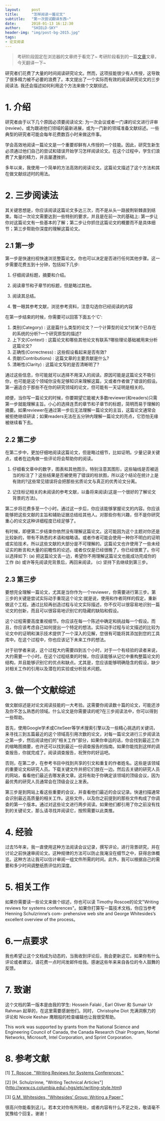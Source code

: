 ```yaml
---
layout:     post
title:      "怎样阅读一篇论文"
subtitle:   "第一次尝试翻译东西~"
date:       2018-01-13 16:12:30
author:     "SHIELD-SKY"
header-img: "img/post-bg-2015.jpg"
tags:
- 论文阅读
---
```



>考研阶段固定在浏览器的文章终于看完了~
考研阶段看到的一篇[文章](http://ccr.sigcomm.org/online/files/p83-keshavA.pdf)文章，今天翻译一下~

研究者们花费了大量的时间阅读研究论文。然而，这项技能很少有人传授，这导致了很多精力被不必要的浪费了。本文提出了一个实际而有效的阅读研究论文的三步阅读法. 我还会描述如何利用这个方法来做个文献综述。

# 1. 介绍

研究者由于以下几个原因必须要阅读论文: 为一次会议或者一门课的论文进行评审(review)，或为跟进他们领域的最新进展，或为一门新的领域准备文献综述。一些典型的研究者可能会每年花费数百小时来做这件事。

学会高效地阅读一篇论文是一个重要却鲜有人传授的一个技能。因此，研究生新生必须通过他们自己的尝试和错误开始学习怎样阅读论文。在这个过程中，学生们浪费了大量的精力，并且屡遭挫折。

多年以来，我使用一个简单的方法高效的阅读论文。这篇论文描述了这个方法和其在做文献综述时的用法。

# 2. 三步阅读法

其关键思想是，你应该阅读这篇论文多达三次，而不是从头一路披荆斩棘直到结束。每过一次论文需要达到一些特别的要求，并且是在前一次的基础上: 第一步让你对这篇论文有一些基本的了解；第二步让你抓住这篇论文的概要而不是具体细节；第三步帮助你深度的理解这篇论文。

## 2.1 第一步

第一步是快速扫视快速浏览整篇论文。你也可以决定是否进行任何其他步骤。这一步需要花费五到十分钟，包括如下几步:

1. 仔细阅读标题，摘要和介绍。
2. 阅读章节和子章节的标题，但是略过其他。

3. 阅读其总结。
4. 瞥一眼其参考文献，浏览参考资料，注意勾选你已经阅读的内容

在第一步结束的时候，你需要可以回答下面五个'C':

1. 类别(Category) : 这是篇什么类型的论文？一个计算型的论文?对某个已存在的系统的分析?一个研究原型的描述?
2. 上下文(Context) : 这篇论文和哪些其他论文有联系?哪些理论基础被用来分析这篇论文?
3. 正确性(Correctness) : 这些假设看起来是否有效?
4. 贡献(Contributions) : 这篇文章的主要贡献是什么?
5. 清晰性(Clarity) : 这篇论文写的是否清晰明了?

通过这些信息，你可能就可以选择不用深入的阅读。原因可能是这篇论文不吸引你，也可能是这个领域你没有足够知识来理解这篇，又或者作者做了错误的假设。第一遍适合于那些不在你的研究领域的论文，但可能有一天证明是相关的。

顺便，当你写一篇论文的时候，你要期望它能被大多数reviewer(和readers)只需第一步就能理解主旨。小心的选择连贯的章节和子章节的标题，简明而易于理解的摘要。如果reviewer在通过第一步后无法理解一篇论文的主旨，这篇论文通常会被拒绝继续研读；如果readers无法在五分钟内理解一篇论文的亮点，它恐怕无缘被继续看下去。

## 2.2 第二步

在第二步中，更加仔细地阅读这篇论文，但是略过细节，比如证明。少量记录关键点，或者在边角做一些评论将会帮助你的阅读。

1. 仔细看文章中的数字，图表和其他图示。特别注意其图形，这些轴线是否被适当的标注了？这些结果是否被使用了错误的柱状图，所以这个结论在统计上是有效的?这些常见错误将会把那些劣质论文与真正的优秀论文分离。

2. 记住标记相关的未阅读的参考文献，以备将来阅读(这是一个很好的了解论文背景的方法)。

第二步将花费多至一个小时。通过这一步后，你应该能够掌握论文的内容。你应该能够把这些文献的主旨和辅助证据总结给其他人。对那些你有兴趣，但不是你研究重心的论文这种详细程度已经足够了。
 
有时候，即便第二步结束你依然没有理解这篇论文。这可能因为这个主题对你还是比较新的，带有不熟悉的术语和缩略语。或者作者可能会使用一种你不明白的证明或实验技术，所以这些文献的大部分是不可理解的。这篇论文也许使用了一些未经证实的断言和大量的前瞻性的论述。或者仅仅是已经很晚了，你已经很累了。你可以选择如下:
(a) 把这篇论文丢一边，希望你不用理解这篇论文也能成功完成你的工作 
(b) 或许等先阅读完背景后，再回来阅读， 
(c) 坚持下去继续到第三步。

## 2.3 第三步

要想完全理解一篇论文，尤其是当你作为一个reviewer，你需要进行第三步。第三步的关键是尝试实际动手重现这个论文:就是说，使用和作者同样的假定，重新做这个工程。通过比较再创造过程与论文实际描述，你不仅可以很容易地识别一篇论文的创新，而且可以很容易地识别它的隐藏的缺陷和假设。

这个过程需要高度重视细节。你应该在每一个陈述中确定和挑战每一个假设。而且，你应该考虑自己如何提出一个特定的想法。实际动手过程与论文描述的比较为论文中的证明和演示技术提供了一个深入的见解，您很有可能将其添加到您的工具库中。在这个过程中，你也应该记下未来工作的想法。

对于初学者来说，这个过程大约需要四到五个小时，对于一个有经验的读者来说，大约需要一个小时。在这个过程结束的时候，你应该能够从记忆中重构整篇论文的结构，并且能够识别它的优点和缺点。尤其是，您应该能够明确隐含的假设，缺少对相关工作的引用以及潜在的实验或分析技术问题。

# 3. 做一个文献综述

做文献综述是对论文阅读技能的一大考验。这需要你阅读数十篇的论文，可能还涉及你不怎么熟悉的领域。什么论文是你需要读的呢?在三步阅读法中，你可以得到一些帮助。

首先，使用Google学术或CiteSeer等学术搜索引擎以及一些精心挑选的关键词，来寻找三到五篇最近的这个领域高引用次数的论文，对每一篇论文进行三步阅读法之第一步，然后阅读他们的"相关工作"部分，如果你幸运的话，你会找到最近工作的缩略图摘要，也许还可以找到最近一份调查报告的指南。如果你能找到这样的调查报告，你就完成了。阅读调查报告，祝贺你的好运吧。

否则，在第二步，在参考书目中找到共享的引文和重复的作者姓名。这些是该领域的重要论文和研究人员。下载关键文件并把它们放在一边。然后去关键的研究人员的网站，看看他们最近去哪发表文章。这将有助于你确定该领域的顶级会议，因为最优秀的研究人员通常会在顶级会议上发表。

第三步是到网站上看这些重要的会议，并查看他们最近的会议记录。快速扫描通常会识别最近高质量的相关工作。这些文件，以及你之前提到的那些文件构成了你调查的第一个版本。通过对这些论文进行两步阅读。如果他们都引用了你之前没有找到的关键论文，那么请寻找并阅读它，按照需要以此类推。

# 4. 经验
过去15年来，我一直使用这种方法阅读会议记录，撰写评论，进行背景研究，并在讨论之前快速审阅论文。这种规律的方法可以防止我淹没在细节之中，获得总体概览。这种方法让我可以估计审阅一组文件所需的时间。此外，我可以根据自己的需要和多少时间调整纸质评估的深度。

# 5. 相关工作

如果你需要读一些论文来做个综述，你也可以读 Timothy Roscoe的论文"Writing reviews for systems conferences"。如果你打算写一篇技术文档，你应当参考Henning Schulzrinne’s com- prehensive web site and George Whitesides’s excellent overview of the process。

# 6.一点要求
我也希望让这个文档成为动态的，当我收到评论后，我会更新这它。如果你有什么评论或者建议，请花费一点时间发邮件给我。感谢这些年来来自各位的令人鼓舞的反馈。

# 7. 致谢

这个文档的第一版本是由我的学生: Hossein Falaki , Earl Oliver 和 Sumair Ur Rahman 起草的，在这里需要感谢他们。同时， Christophe Diot 充满洞察力的评论和 Nicole Keshav 鹰眼般的检查编辑也让我很受帮助。

This work was supported by grants from the National Science and Engineering Council of Canada, the Canada Research Chair Program, Nortel Networks, Microsoft, Intel Corporation, and Sprint Corporation.

# 8. 参考文献
[1] [T. Roscoe, "Writing Reviews for Systems Conferences,"](http://people.inf.ethz.ch/troscoe/pubs/review-writing.pdf)

[2] [H. Schulzrinne, "Writing Technical Articles"] (http://www.cs.columbia.edu/~hgs/etc/writing-style.html)

[3] [G.M. Whitesides, "Whitesides' Group: Writing a Paper,"]( http://www.ee.ucr.edu/~rlake/Whitesides_writing_res_paper.pdf)

很高兴你能看到这儿。若本文对你有所用处，或者内容有什么不足之处，敬请毫不犹豫给个回复。谢谢！





